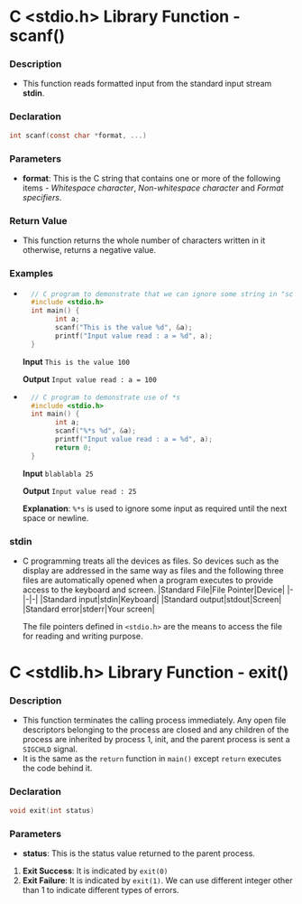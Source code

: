 ﻿# C <stdio.h> Library Function - scanf()
### Description
- This function reads formatted input from the standard input stream **stdin**.

### Declaration
```c
int scanf(const char *format, ...)
```

### Parameters
- **format**: This is the C string that contains one or more of the following items - *Whitespace character*, *Non-whitespace character* and *Format specifiers*.

### Return Value
- This function returns the whole number of characters written in it otherwise, returns a negative value.

### Examples
- ```c
	// C program to demonstrate that we can ignore some string in "scanf()"
	#include <stdio.h>
	int main() {
		  int a;
		  scanf("This is the value %d", &a);
		  printf("Input value read : a = %d", a);
	}
	```
	**Input**
	`This is the value 100`
	
	**Output**
	`Input value read : a = 100`
- ```c
	// C program to demonstrate use of *s
	#include <stdio.h>
	int main() {
		  int a;
		  scanf("%*s %d", &a);
		  printf("Input value read : a = %d", a);
		  return 0;
	}
	```
	**Input**
	`blablabla 25`
	
	**Output**
	`Input value read : 25`
	
	**Explanation**: `%*s` is used to ignore some input as required until the next space or newline.

### stdin
- C programming treats all the devices as files. So devices such as the display are addressed in the same way as files and the following three files are automatically opened when a program executes to provide access to the keyboard and screen.
	|Standard File|File Pointer|Device|
	|-|-|-|
	|Standard input|stdin|Keyboard|
	|Standard output|stdout|Screen|
	|Standard error|stderr|Your screen|
	
	The file pointers defined in `<stdio.h>` are the means to access the file for reading and writing purpose.

# C <stdlib.h> Library Function - exit()
### Description
- This function terminates the calling process immediately. Any open file descriptors belonging to the process are closed and any children of the process are inherited by process 1, init, and the parent process is sent a `SIGCHLD` signal.
- It is the same as the `return` function in `main()` except `return` executes the code behind it.

### Declaration
```c
void exit(int status)
```

### Parameters
- **status**: This is the status value returned to the parent process.
 1. **Exit Success**: It is indicated by `exit(0)`
 2. **Exit Failure**: It is indicated by `exit(1)`. We can use different integer other than 1 to indicate different types of errors.
